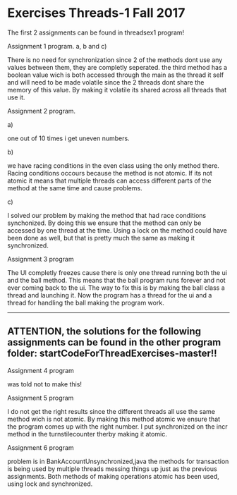 # Exercises Threads-1 Fall  2017


The first 2 assignments can be found in threadsex1 program!

Assignment 1 program.
a, b and c) 

There is no need for synchronization since 2 of the methods dont use any values between them, they are completly seperated. 
the third method has a boolean value wich is both accessed through the main as the thread it self and will need to be made volatile since
the 2 threads dont share the memory of this value. By making it volatile its shared across all threads that use it.

Assignment 2 program.

a) 

one out of 10 times i get uneven numbers.

b)

we have racing conditions in the even class using the only method there. Racing conditions occours because the method is not atomic. If its not atomic it means that multiple threads can access different parts of the method at the same time and cause problems. 

c)

I solved our problem by making the method that had race conditions synchonized. By doing this we ensure that the method can only be accessed by one thread at the time. Using a lock on the method could have been done as well, but that is pretty much the same as making it synchronized.

Assignment 3 program

The UI completly freezes cause there is only one thread running both the ui and the ball method. This means that the ball program runs forever and not ever coming back to the ui.
The way to fix this is by making the ball class a thread and launching it. Now the program has a thread for the ui and a thread for handling the ball making the program work.

---------
ATTENTION, the solutions for the following assignments can be found in the other program folder: startCodeForThreadExercises-master!!
---------

Assignment 4 program

was told not to make this!

Assignment 5 program

I do not get the right results since the different threads all use the same method wich is not atomic. By making this method atomic we ensure that the program comes up with the right number. I put synchronized on the incr method in the turnstilecounter therby making it atomic.

Assignment 6 program

problem is in BankAccountUnsynchronized,java   the methods for transaction is being used by multiple threads messing things up just as the previous assignments. Both methods of making operations atomic has been used, using lock and synchronized.

